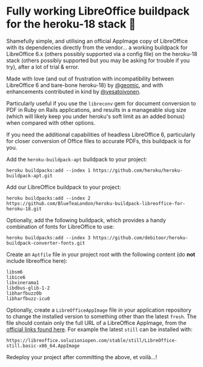 # Fully working LibreOffice buildpack for the heroku-18 stack 🎉

Shamefully simple, and utilising an official AppImage copy of LibreOffice with its dependencies directly from the vendor... a working buildpack for LibreOffice 6.x (others possibly supported via a config file) on the heroku-18 stack (others possibly supported but you may be asking for trouble if you try), after a lot of trial & error.

Made with love (and out of frustration with incompatibility between LibreOffice 6 and bare-bone heroku-18) by [@geomic](https://github.com/geomic), and with enhancements contributed in kind by [@vesatoivonen](https://github.com/vesatoivonen).

Particularly useful if you use the `libreconv` gem for document conversion to PDF in Ruby on Rails applications, and results in a manageable slug size (which will likely keep you under heroku's soft limit as an added bonus) when compared with other options.

If you need the additional capabilities of headless LibreOffice 6, particularly for closer conversion of Office files to accurate PDFs, this buildpack is for you.

Add the `heroku-buildpack-apt` buildpack to your project:
```
heroku buildpacks:add --index 1 https://github.com/heroku/heroku-buildpack-apt.git
```

Add our LibreOffice buildpack to your project:
```
heroku buildpacks:add --index 2 https://github.com/BlueTeaLondon/heroku-buildpack-libreoffice-for-heroku-18.git
```

Optionally, add the following buildpack, which provides a handy combination of fonts for LibreOffice to use:
```
heroku buildpacks:add --index 3 https://github.com/debitoor/heroku-buildpack-converter-fonts.git
```

Create an `Aptfile` file in your project root with the following content (do **not** include libreoffice here):
```
libsm6
libice6
libxinerama1
libdbus-glib-1-2
libharfbuzz0b
libharfbuzz-icu0
```

Optionally, create a `LibreOfficeAppImage` file in your application repository to change the installed version to something other than the latest `fresh`.
The file should contain only the full URL of a LibreOffice AppImage, from the [official links found here](https://libreoffice.soluzioniopen.com/).
For example the latest `still` can be installed with:
```
https://libreoffice.soluzioniopen.com/stable/still/LibreOffice-still.basic-x86_64.AppImage
```

Redeploy your project after committing the above, et voilà...!

